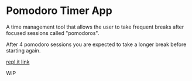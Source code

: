 # Pomodoro Timer App
A time management tool that allows the user to take frequent breaks after focused sessions called "pomodoros".

After 4 pomodoro sessions you are expected to take a longer break before starting again.

[repl.it link](https://replit.com/@rmdpalo/PomodoroTimer#README.md)

WIP
